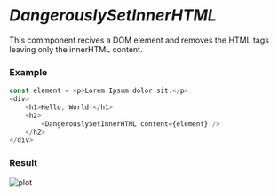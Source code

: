 # ***DangerouslySetInnerHTML***

This commponent recives a DOM element and removes the HTML tags leaving only the innerHTML content. 

### Example

```javascript
const element = <p>Lorem Ipsum dolor sit.</p>
<div>
    <h1>Hello, World!</h1>
    <h2>
        <DangerouslySetInnerHTML content={element} />
    </h2>
</div>
```

### Result
![plot](https://cdn.discordapp.com/attachments/940958737005420626/948047066255474718/Captura.JPG)
